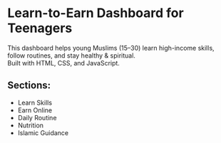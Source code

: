 # Learn-to-Earn Dashboard for Teenagers

This dashboard helps young Muslims (15–30) learn high-income skills, follow routines, and stay healthy & spiritual.  
Built with HTML, CSS, and JavaScript.

## Sections:
- Learn Skills
- Earn Online
- Daily Routine
- Nutrition
- Islamic Guidance
